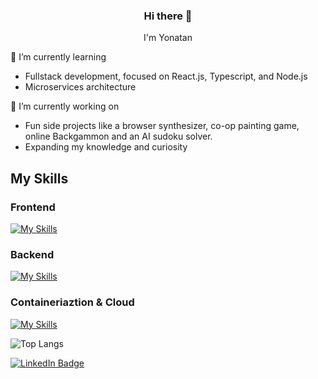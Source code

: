 
<div id="header" align="center">
  <h3>Hi there 👋</h3>
  <p>I'm Yonatan</p>
</div>


🌱 I’m currently learning
  - Fullstack development, focused on React.js, Typescript, and Node.js
  - Microservices architecture

🔭 I’m currently working on
  - Fun side projects like a browser synthesizer, co-op painting game, online Backgammon and an AI sudoku solver.
  - Expanding my knowledge and curiosity

## My Skills
### Frontend
[![My Skills](https://skillicons.dev/icons?i=ts,react,redux,nextjs,js,angular,html,css)](https://skillicons.dev)

### Backend
[![My Skills](https://skillicons.dev/icons?i=express,nodejs,mongodb,go,kafka,redis,jest,cs,dotnet,mysql,aws)](https://skillicons.dev)

### Containeriaztion & Cloud
[![My Skills](https://skillicons.dev/icons?i=docker,kubernetes,aws)](https://skillicons.dev)


![Top Langs](https://github-readme-stats.vercel.app/api/top-langs/?username=yonraz&langs_count=5&hide=html,css,scss&layout=donut&theme=github_dark)



<div id="badges">
    <a href="https://www.linkedin.com/in/yonatan-raz/">
      <img src="https://img.shields.io/badge/LinkedIn-blue?style=for-the-badge&logo=linkedin&logoColor=white" alt="LinkedIn Badge"/>
    </a>
</div>

<!--
**Yonraz/Yonraz** is a ✨ _special_ ✨ repository because its `README.md` (this file) appears on your GitHub profile.

Here are some ideas to get you started:

- 🔭 I’m currently working on ...
- 🌱 I’m currently learning ...
- 👯 I’m looking to collaborate on ...
- 🤔 I’m looking for help with ...
- 💬 Ask me about ...
- 📫 How to reach me: ...
- 😄 Pronouns: ...
- ⚡ Fun fact: ...
-->
